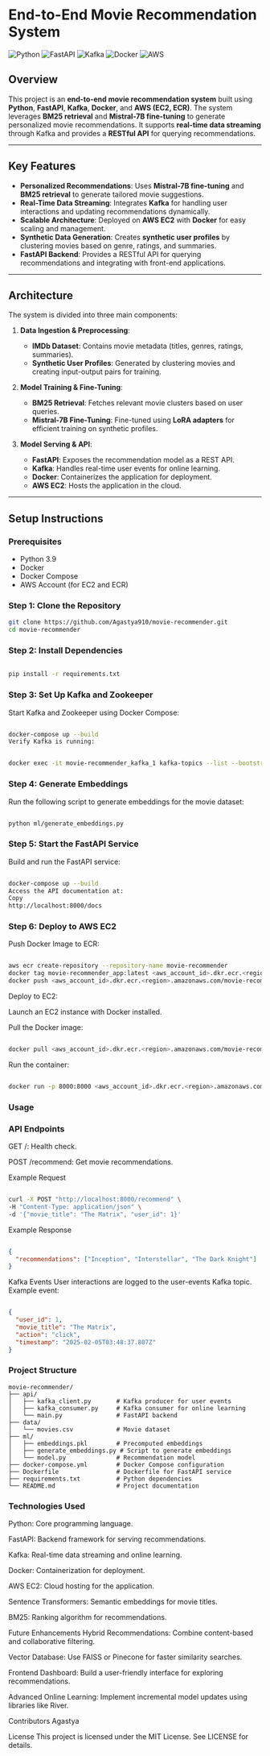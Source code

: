 # End-to-End Movie Recommendation System

![Python](https://img.shields.io/badge/Python-3.9-blue)
![FastAPI](https://img.shields.io/badge/FastAPI-0.85.0-green)
![Kafka](https://img.shields.io/badge/Kafka-3.2.0-orange)
![Docker](https://img.shields.io/badge/Docker-20.10.12-blue)
![AWS](https://img.shields.io/badge/AWS-EC2%2C%20ECR-yellow)

## Overview

This project is an **end-to-end movie recommendation system** built using **Python**, **FastAPI**, **Kafka**, **Docker**, and **AWS (EC2, ECR)**. The system leverages **BM25 retrieval** and **Mistral-7B fine-tuning** to generate personalized movie recommendations. It supports **real-time data streaming** through Kafka and provides a **RESTful API** for querying recommendations.

---

## Key Features

- **Personalized Recommendations**: Uses **Mistral-7B fine-tuning** and **BM25 retrieval** to generate tailored movie suggestions.
- **Real-Time Data Streaming**: Integrates **Kafka** for handling user interactions and updating recommendations dynamically.
- **Scalable Architecture**: Deployed on **AWS EC2** with **Docker** for easy scaling and management.
- **Synthetic Data Generation**: Creates **synthetic user profiles** by clustering movies based on genre, ratings, and summaries.
- **FastAPI Backend**: Provides a RESTful API for querying recommendations and integrating with front-end applications.

---

## Architecture

The system is divided into three main components:

1. **Data Ingestion & Preprocessing**:
   - **IMDb Dataset**: Contains movie metadata (titles, genres, ratings, summaries).
   - **Synthetic User Profiles**: Generated by clustering movies and creating input-output pairs for training.

2. **Model Training & Fine-Tuning**:
   - **BM25 Retrieval**: Fetches relevant movie clusters based on user queries.
   - **Mistral-7B Fine-Tuning**: Fine-tuned using **LoRA adapters** for efficient training on synthetic profiles.

3. **Model Serving & API**:
   - **FastAPI**: Exposes the recommendation model as a REST API.
   - **Kafka**: Handles real-time user events for online learning.
   - **Docker**: Containerizes the application for deployment.
   - **AWS EC2**: Hosts the application in the cloud.

---

## Setup Instructions

### Prerequisites

- Python 3.9
- Docker
- Docker Compose
- AWS Account (for EC2 and ECR)

### Step 1: Clone the Repository

```bash
git clone https://github.com/Agastya910/movie-recommender.git
cd movie-recommender
```

### Step 2: Install Dependencies
```bash

pip install -r requirements.txt
```

### Step 3: Set Up Kafka and Zookeeper
Start Kafka and Zookeeper using Docker Compose:

```bash

docker-compose up --build
Verify Kafka is running:
```
```bash

docker exec -it movie-recommender_kafka_1 kafka-topics --list --bootstrap-server localhost:9092
```

### Step 4: Generate Embeddings
Run the following script to generate embeddings for the movie dataset:

```bash

python ml/generate_embeddings.py
```

### Step 5: Start the FastAPI Service
Build and run the FastAPI service:

```bash

docker-compose up --build
Access the API documentation at:
Copy
http://localhost:8000/docs
```

### Step 6: Deploy to AWS EC2
Push Docker Image to ECR:

```bash

aws ecr create-repository --repository-name movie-recommender
docker tag movie-recommender_app:latest <aws_account_id>.dkr.ecr.<region>.amazonaws.com/movie-recommender:latest
docker push <aws_account_id>.dkr.ecr.<region>.amazonaws.com/movie-recommender:latest
```
Deploy to EC2:

Launch an EC2 instance with Docker installed.

Pull the Docker image:

```bash

docker pull <aws_account_id>.dkr.ecr.<region>.amazonaws.com/movie-recommender:latest
```
Run the container:

```bash

docker run -p 8000:8000 <aws_account_id>.dkr.ecr.<region>.amazonaws.com/movie-recommender:latest

```
### Usage

### API Endpoints

GET /: Health check.

POST /recommend: Get movie recommendations.

Example Request
```bash

curl -X POST "http://localhost:8000/recommend" \
-H "Content-Type: application/json" \
-d '{"movie_title": "The Matrix", "user_id": 1}'
```
Example Response
```json

{
  "recommendations": ["Inception", "Interstellar", "The Dark Knight"]
}
```
Kafka Events
User interactions are logged to the user-events Kafka topic. Example event:

```json

{
  "user_id": 1,
  "movie_title": "The Matrix",
  "action": "click",
  "timestamp": "2025-02-05T03:48:37.807Z"
}
```
### Project Structure
```
movie-recommender/
├── api/
│   ├── kafka_client.py       # Kafka producer for user events
│   ├── kafka_consumer.py     # Kafka consumer for online learning
│   └── main.py               # FastAPI backend
├── data/
│   └── movies.csv            # Movie dataset
├── ml/
│   ├── embeddings.pkl        # Precomputed embeddings
│   ├── generate_embeddings.py # Script to generate embeddings
│   └── model.py              # Recommendation model
├── docker-compose.yml        # Docker Compose configuration
├── Dockerfile                # Dockerfile for FastAPI service
├── requirements.txt          # Python dependencies
└── README.md                 # Project documentation
```

### Technologies Used
Python: Core programming language.

FastAPI: Backend framework for serving recommendations.

Kafka: Real-time data streaming and online learning.

Docker: Containerization for deployment.

AWS EC2: Cloud hosting for the application.

Sentence Transformers: Semantic embeddings for movie titles.

BM25: Ranking algorithm for recommendations.

Future Enhancements
Hybrid Recommendations: Combine content-based and collaborative filtering.

Vector Database: Use FAISS or Pinecone for faster similarity searches.

Frontend Dashboard: Build a user-friendly interface for exploring recommendations.

Advanced Online Learning: Implement incremental model updates using libraries like River.

Contributors
Agastya

License
This project is licensed under the MIT License. See LICENSE for details.


